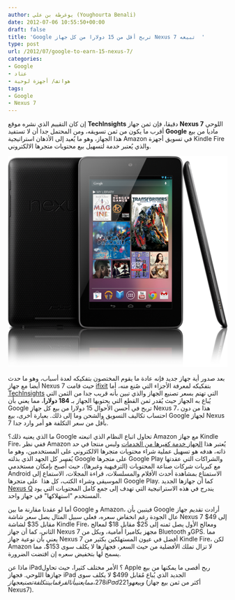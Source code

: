 ```yaml
---
author: يوغرطة بن علي (Youghourta Benali)
date: 2012-07-06 10:55:50+00:00
draft: false
title: 'Google تربح أقل من 15 دولارا من كل جهاز Nexus 7 تبيعه  '
type: post
url: /2012/07/google-to-earn-15-nexus-7/
categories:
- Google
- عتاد
- هواتف/ أجهزة لوحية
tags:
- Google
- Nexus 7
---
```


إن كان التقييم الذي نشره موقع **TechInsights** دقيقا، فإن ثمن جهاز **Nexus 7** اللوحي أقرب ما يكون من ثمن تسويقه، ومن المحتمل جدا أن لا تستفيد **Google** ماديا من بيع هذا الجهاز، وهو ما يُعيد إلى الأذهان استراتيجية Amazon في تسويق أجهزة Kindle Fire والذي يُعتبر خدمة لتسهيل بيع محتويات متجرها الالكتروني.




[![](google-nexus-7.png)
](google-nexus-7.png)




بعد صدور أية جهاز جديد فإنه عادة ما يقوم المختصون بتفكيكه لعدة أسباب، وهو ما حدث أيضا مع جهاز Nexus 7 حيث قامت [ifixit](http://www.ifixit.com/Teardown/Nexus-7-Teardown/9623/) بتفكيكه لمعرفة الأجزاء التي صُنع منه، أما [TechInsights](http://www.techspot.com/news/49278-google-estimated-to-earn-15-for-every-nexus-7-tablet-sold.html) التي تهتم بسعر تصنيع الجهاز والذي تبين بأنه قريب جدا من الثمن التي يُباع به الجهاز حيث يُقدر ثمن القطع التي يحتويها الجهاز بـ **184 دولارا**، مما يعني بأن Google تربح في أحسن الأحوال 15 دولارا من بيع كل جهاز Nexus 7، هذا من دون احتساب تكاليف التسويق والشحن وما إلى ذلك. بعبارة أخرى، بيع Google لجهاز Nexus 7 بأقل من سعر التكلفة هو أمر وارد جدا.




ما الذي يعنيه ذلك؟ Google تحاول اتباع النظام الذي اتبعته Amazon مع جهاز Kindle Fire، ففي نظر Amazon يُعتبر هذا [الجهاز خدمة كغيرها من الخدمات](https://www.it-scoop.com/2011/09/amazon-kindle-fire/) وليس منتجا في حد ذاته، هدفه هو تسهيل عملية شراء محتويات متجرها الالكتروني على المستخدمين، وهو ما يُفسر كل الجهد الذي بذلته Google على متجرها Google Play والشراكات التي عقدتها مع كبريات شركات صناعة المحتويات (الترفيهية وغيرها)، حيث أًصبح بإمكان مستخدمي Android الاستمتاع بمشاهدة أحدث الأفلام والمسلسلات، قراءة المجلات، الاستماع إلى الموسيقى وشراء الكتب، كل هذا  على متجرها Google Play. كما أن جهازها الجديد [Nexus Q](https://www.it-scoop.com/2012/06/google-nexus-q/) يندرج في هذه الاستراتيجية التي تهدف إلى جمع كامل المحتويات التي يود المستخدم "استهلاكها" في جهاز واحد.




أما لو عقدنا مقارنة ما بين Google و Amazon، فيتبين بأن Google أرادت تقديم جهاز عال الجودة رغم انخفاض سعره، فعلى سبيل المثال يصل سعر شاشة Nexus 7 إلى 49$ مقابل 35$ لشاشة Kindle Fire، ومعالج الأول يصل ثمنه إلى 25$ مقابل 18$ لمعالج الثاني، كما أن جهاز Nexus 7 مجهز بكاميرا أمامية، وبكل من Bluetooth وGPS. مما يعني بأن نوعية جهاز Nexus 7 أفضل في عيون المستهلكين بكثير من Kindle Fire، لكن Amazon لا تزال تملك الأفضلية من حيث السعر، فجهازها لا يكلف سوى 153$، مما يسمح لها بتخفيض سعره إن اقتضت الضرورة.




ماذا عن iPad؟ الأمر مختلف كثيرا، حيث تحاول Apple ربح أقصى ما يمكنها من بيع جهازها اللوحي. فجهاز iPad الجديد الذي يُباع مُقابل 499$ لا يكلف سوى 278$، مما يعني بأن الفرق ما بين تكلفة تصنيع جهاز iPad وبيع هو 221$ (أكثر من ثمن بيع جهاز Nexus7).

